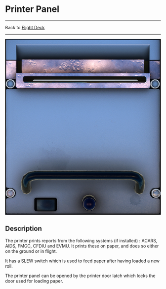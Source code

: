 # Printer Panel

---

Back to [Flight Deck](../flight-deck.md)

---

![Printer Panel](../../assets/a32nx-briefing/pedestal/Printer-Panel.png "Printer Panel")

## Description

The printer prints reports from the following systems (if installed) : ACARS, AIDS, FMGC, CFDIU and EVMU. It prints these on paper, and does so either on the ground or in flight.

It has a SLEW switch which is used to feed paper after having loaded a new roll.

The printer panel can be opened by the printer door latch which locks the door used for loading paper.
